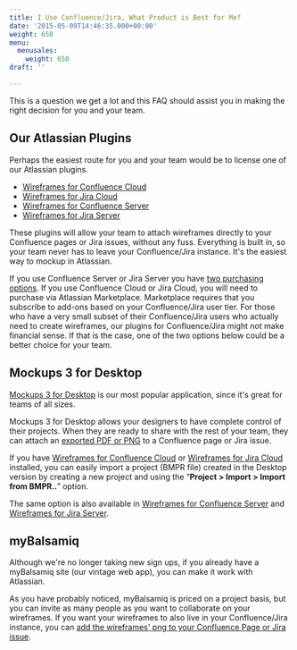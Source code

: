 ```yaml
---
title: I Use Confluence/Jira, What Product is Best for Me?
date: '2015-05-09T14:46:35.000+00:00'
weight: 650
menu:
  menusales:
    weight: 650
draft: ''

---
```


This is a question we get a lot and this FAQ should assist you in making the right decision for you and your team.

## Our Atlassian Plugins

Perhaps the easiest route for you and your team would be to license one of our Atlassian plugins.

* [Wireframes for Confluence Cloud](https://marketplace.atlassian.com/plugins/com.balsamiq.mockups.confluence/cloud/overview)
* [Wireframes for Jira Cloud](https://marketplace.atlassian.com/plugins/com.balsamiq.mockups.jira/cloud/overview)
* [Wireframes for Confluence Server](https://marketplace.atlassian.com/plugins/com.balsamiq.confluence.plugins.mockups)
* [Wireframes for Jira Server](https://marketplace.atlassian.com/plugins/com.balsamiq.jira.plugins.mockups)

These plugins will allow your team to attach wireframes directly to your Confluence pages or Jira issues, without any fuss. Everything is built in, so your team never has to leave your Confluence/Jira instance. It's the easiest way to mockup in Atlassian.

If you use Confluence Server or Jira Server you have [two purchasing options](/sales/marketplace/#what-are-the-pros-and-cons-of-buying-my-server-plugin-license-from-balsamiq).  If you use Confluence Cloud or Jira Cloud, you will need to purchase via Atlassian Marketplace. Marketplace requires that you subscribe to add-ons based on your Confluence/Jira user tier.  For those who have a very small subset of their Confluence/Jira users who actually need to create wireframes, our plugins for Confluence/Jira might not make financial sense.  If that is the case, one of the two options below could be a better choice for your team.

## Mockups 3 for Desktop

[Mockups 3 for Desktop](https://balsamiq.com/download) is our most popular application, since it's great for teams of all sizes.

Mockups 3 for Desktop allows your designers to have complete control of their projects. When they are ready to share with the rest of your team, they can attach an [exported PDF or PNG](https://docs.balsamiq.com/desktop/exporting/) to a Confluence page or Jira issue.

If you have [Wireframes for Confluence Cloud](https://marketplace.atlassian.com/plugins/com.balsamiq.mockups.confluence/cloud/overview) or [Wireframes for Jira Cloud](https://marketplace.atlassian.com/plugins/com.balsamiq.mockups.jira/cloud/overview) installed, you can easily import a project (BMPR file) created in the Desktop version by creating a new project and using the “**Project > Import > Import from BMPR..**” option.

The same option is also available in [Wireframes for Confluence Server](https://marketplace.atlassian.com/plugins/com.balsamiq.confluence.plugins.mockups) and [Wireframes for Jira Server](https://marketplace.atlassian.com/plugins/com.balsamiq.jira.plugins.mockups).

## myBalsamiq

Although we're no longer taking new sign ups, if you already have a myBalsamiq site (our vintage web app), you can make it work with Atlassian.

As you have probably noticed, myBalsamiq is priced on a project basis, but you can invite as many people as you want to collaborate on your wireframes. If you want your wireframes to also live in your Confluence/Jira instance, you can [add the wireframes' png to your Confluence Page or Jira issue](/mybalsamiq/mybandatlassian/).
